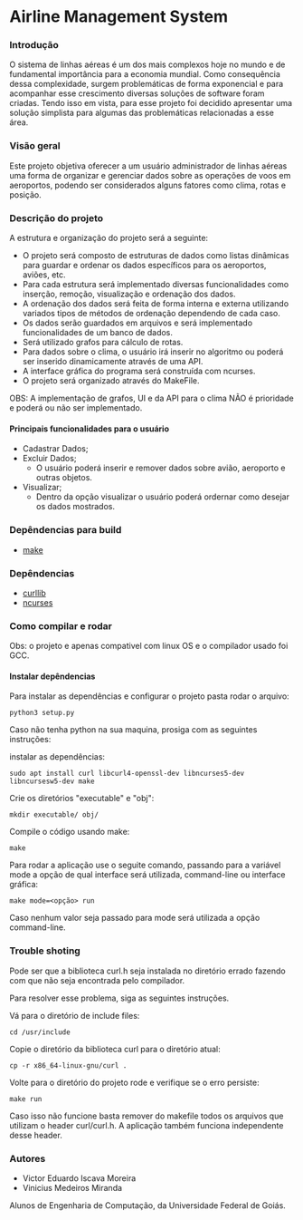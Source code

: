 # Airline Management System 

### Introdução

O sistema de linhas aéreas é um dos mais complexos hoje no mundo e de fundamental importância para a economia mundial. Como consequência dessa complexidade, surgem problemáticas de forma exponencial e para acompanhar esse crescimento diversas soluções de software foram criadas. Tendo isso em vista, para esse projeto foi decidido apresentar uma solução simplista para algumas das problemáticas relacionadas a esse área.

### Visão geral

Este projeto objetiva oferecer a um usuário administrador de linhas aéreas uma forma de organizar e gerenciar dados sobre as operações de voos em aeroportos, podendo ser considerados alguns fatores como clima, rotas e posição.

### Descrição do projeto

A estrutura e organização do projeto será a seguinte:

* O projeto será composto de estruturas de dados como listas dinâmicas para guardar e ordenar os dados específicos para os aeroportos, aviões, etc.
* Para cada estrutura será implementado diversas funcionalidades como inserção, remoção, visualização e ordenação dos dados.
* A ordenação dos dados será feita de forma interna e externa utilizando variados tipos de métodos de ordenação dependendo de cada caso.
* Os dados serão guardados em arquivos e será implementado funcionalidades de um banco de dados.
* Será utilizado grafos para cálculo de rotas.
* Para dados sobre o clima, o usuário irá inserir no algoritmo ou poderá ser inserido dinamicamente através de uma API.
* A interface gráfica do programa será construída com ncurses.
* O projeto será organizado através do MakeFile. 

OBS: A implementação de grafos, UI e da API para o clima NÃO é prioridade e poderá ou não ser implementado.

#### Principais funcionalidades para o usuário

* Cadastrar Dados;
* Excluir Dados;
  - O usuário poderá inserir e remover dados sobre avião, aeroporto e outras objetos.
* Visualizar;
   - Dentro da opção visualizar o usuário poderá ordernar como desejar os dados mostrados.

### Depêndencias para build

- [make](https://www.gnu.org/software/make/)

### Depêndencias

- [curllib](https://curl.se/libcurl/c/)
- [ncurses](https://tldp.org/HOWTO/NCURSES-Programming-HOWTO/)


### Como compilar e rodar

Obs: o projeto e apenas compativel com linux OS e o compilador usado foi GCC.

#### Instalar depêndencias

Para instalar as dependências e configurar o projeto pasta rodar o arquivo:
```
python3 setup.py
```

Caso não tenha python na sua maquina, prosiga com as seguintes instruções:


instalar as dependências:
```
sudo apt install curl libcurl4-openssl-dev libncurses5-dev libncursesw5-dev make 
```

Crie os diretórios "executable" e "obj":
```
mkdir executable/ obj/
```
Compile o código usando make:
```
make
```

Para rodar a aplicação use o seguite comando, passando para a variável mode a opção de qual interface será utilizada, command-line ou interface gráfica:
```
make mode=<opção> run
```
Caso nenhum valor seja passado para mode será utilizada a opção command-line.

### Trouble shoting

Pode ser que a biblioteca curl.h seja instalada no diretório errado fazendo com que não seja encontrada pelo compilador. 

Para resolver esse problema, siga as seguintes instruções.

Vá para o diretório de include files:
```
cd /usr/include
```
Copie o diretório da biblioteca curl para o diretório atual:

```
cp -r x86_64-linux-gnu/curl .
```

Volte para o diretório do projeto rode e verifique se o erro persiste:
```
make run
```

Caso isso não funcione basta remover do makefile todos os arquivos que utilizam o header curl/curl.h. A aplicação também funciona independente desse header.

### Autores

* Victor Eduardo Iscava Moreira
* Vinicius Medeiros Miranda

Alunos de Engenharia de Computação, da Universidade Federal de Goiás.
